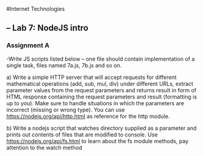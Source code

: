 #Internet Technologies
## – Lab 7: NodeJS intro

### Assignment A

-Write JS scripts listed below – one file should contain implementation of a single task, files named 7a.js, 7b.js and so on.

a) Write a simple HTTP server that will accept requests for different mathematical operations (add, sub, mul, div) under different URLs, extract parameter values from the request parameters and returns result in form of HTML response containing the request parameters and result (formatting is up to you). Make sure to handle situations in which the parameters are incorrect (missing or wrong type). You can use https://nodejs.org/api/http.html as reference for the http module.

b) Write a nodejs script that watches directory supplied as a parameter and prints out contents of files that are modified to console. Use https://nodejs.org/api/fs.html to learn about the fs module methods, pay attention to the watch method
